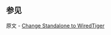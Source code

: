 ## 参见

原文 - [Change Standalone to WiredTiger]( https://docs.mongodb.com/manual/tutorial/change-standalone-wiredtiger/ )

